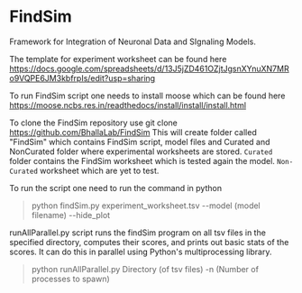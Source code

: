 # FindSim
Framework for Integration of Neuronal Data and SIgnaling Models.

The template for experiment worksheet can be found here https://docs.google.com/spreadsheets/d/13J5jZD461OZjtJgsnXYnuXN7MRo9VQPE6JM3kbfrpIs/edit?usp=sharing

To run FindSim script one needs to install moose which can be found here
https://moose.ncbs.res.in/readthedocs/install/install/install.html

To clone the FindSim repository use
  git clone https://github.com/BhallaLab/FindSim 
This will create folder called "FindSim" which contains
FindSim script, model files and Curated and NonCurated folder where experimental worksheets are stored.
`Curated` folder contains the FindSim worksheet which is tested again the model.
 `Non-Curated` worksheet which are yet to test.
 
 To run the script one need to run the command in python
 >python findSim.py experiment_worksheet.tsv --model (model filename) --hide_plot

runAllParallel.py script runs the findSim program on all tsv files in the specified directory, computes their scores, and prints out basic stats of the scores. It can do this in parallel using Python's multiprocessing library.

>python runAllParallel.py Directory (of tsv files) -n (Number of processes to spawn)

